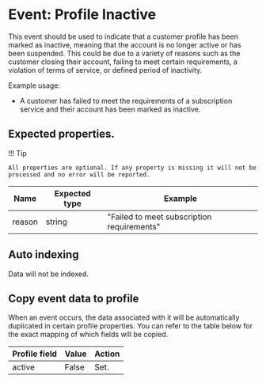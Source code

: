 # Event: Profile Inactive

This event should be used to indicate that a customer profile has been marked as inactive, meaning that the account is
no longer active or has been suspended. This could be due to a variety of reasons such as the customer closing their
account, failing to meet certain requirements, a violation of terms of service, or defined period of inactivity.

Example usage:

* A customer has failed to meet the requirements of a subscription service and their account has been marked as
  inactive.

## Expected properties.

!!! Tip

    All properties are optional. If any property is missing it will not be processed and no error will be reported.

| Name   | Expected type   | Example                                              |
|--------|-----------------|------------------------------------------------------|
| reason  | string          | "Failed to meet subscription requirements" |

## Auto indexing

Data will not be indexed.

## Copy event data to profile

When an event occurs, the data associated with it will be automatically duplicated in certain profile properties. You
can refer to the table below for the exact mapping of which fields will be copied.

| Profile field             | Value         | Action                |
|---------------------------|---------------|-----------------------|
| active                    |     False     | Set. |

    